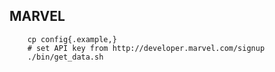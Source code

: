 ## MARVEL

```
    cp config{.example,}
    # set API key from http://developer.marvel.com/signup
    ./bin/get_data.sh
```
